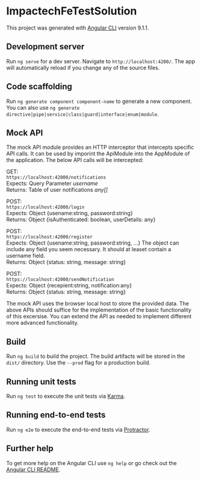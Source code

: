 # ImpactechFeTestSolution

This project was generated with [Angular CLI](https://github.com/angular/angular-cli) version 9.1.1.

## Development server

Run `ng serve` for a dev server. Navigate to `http://localhost:4200/`. The app will automatically reload if you change any of the source files.

## Code scaffolding

Run `ng generate component component-name` to generate a new component. You can also use `ng generate directive|pipe|service|class|guard|interface|enum|module`.

## Mock API

The mock API module provides an HTTP interceptor that intercepts specific API calls. It can be used by imporint the ApiModule into the AppModule of the application. The below API calls will be intercepted:

GET:  
`https://localhost:42000/notifications`  
Expects: Query Parameter *username*  
Returns: Table of user notifications *any[]*  

POST:  
`https://localhost:42000/login`  
Expects: Object {usename:string, password:string}  
Returns: Object {isAuthenticated: boolean, userDetails: any}  

POST:  
`https://localhost:42000/register`  
Expects: Object {usename:string, password:string, ...} The object can include any field you seem necessary. It should at leaset contain a username field.  
Returns: Object {status: string, message: string}  

POST:  
`https://localhost:42000/sendNotification`  
Expects: Object {recepient:string, notification:any}  
Returns: Object {status: string, message: string}  

The mock API uses the browser local host to store the provided data. The above APIs should suffice for the implementation of the basic functionality of this excersise. You can extend the API as needed to implement different more advanced functionality.  

## Build

Run `ng build` to build the project. The build artifacts will be stored in the `dist/` directory. Use the `--prod` flag for a production build.

## Running unit tests

Run `ng test` to execute the unit tests via [Karma](https://karma-runner.github.io).

## Running end-to-end tests

Run `ng e2e` to execute the end-to-end tests via [Protractor](http://www.protractortest.org/).

## Further help

To get more help on the Angular CLI use `ng help` or go check out the [Angular CLI README](https://github.com/angular/angular-cli/blob/master/README.md).
